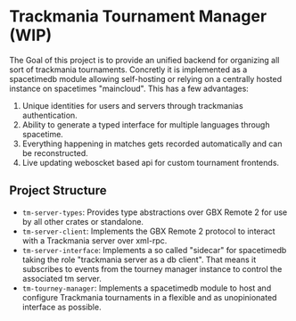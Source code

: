 # Trackmania Tournament Manager (WIP)
The Goal of this project is to provide an unified backend for organizing all sort of trackmania tournaments.
Concretly it is implemented as a spacetimedb module allowing self-hosting or relying on a centrally hosted instance on spacetimes "maincloud".
This has a few advantages:
1. Unique identities for users and servers through trackmanias authentication.
2. Ability to generate a typed interface for multiple languages through spacetime.
3. Everything happening in matches gets recorded automatically and can be reconstructed.
4. Live updating weboscket based api for custom tournament frontends. 

## Project Structure
- `tm-server-types`: Provides type abstractions over GBX Remote 2 for use by all other crates or standalone.
- `tm-server-client`: Implements the GBX Remote 2 protocol to interact with a Trackmania server over xml-rpc.
- `tm-server-interface`: Implements a so called "sidecar" for spacetimedb taking the role "trackmania server as a db client". That means it subscribes to events from the tourney manager instance to control the associated tm server.
- `tm-tourney-manager`: Implements a spacetimedb module to host and configure Trackmania tournaments in a flexible and as unopinionated interface as possible. 